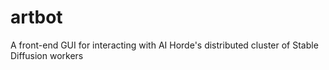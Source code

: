 # artbot
A front-end GUI for interacting with AI Horde's distributed cluster of Stable Diffusion workers
